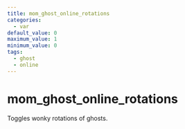 ```yaml
---
title: mom_ghost_online_rotations
categories:
  - var
default_value: 0
maximum_value: 1
minimum_value: 0
tags:
  - ghost
  - online
---
```


# mom_ghost_online_rotations

Toggles wonky rotations of ghosts.
